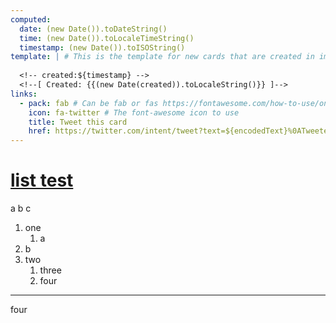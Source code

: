 ```yaml
---
computed:
  date: (new Date()).toDateString()
  time: (new Date()).toLocaleTimeString()
  timestamp: (new Date()).toISOString()
template: | # This is the template for new cards that are created in imdone
  
  <!-- created:${timestamp} -->
  <!--[ Created: {{(new Date(created)).toLocaleString()}} ]-->
links:
  - pack: fab # Can be fab or fas https://fontawesome.com/how-to-use/on-the-web/referencing-icons/basic-use
    icon: fa-twitter # The font-awesome icon to use
    title: Tweet this card
    href: https://twitter.com/intent/tweet?text=${encodedText}%0ATweeted%20with%20@imdoneio
---
```


# [list test](#TODO:0)
a
b
c
1. one
   1. a
2. b
3. two
   1. three   
   2. four
----
four
<!-- created:2020-04-11T03:38:46.183Z -->
<!--[ Created: {{(new Date(created)).toLocaleString()}} ]-->

